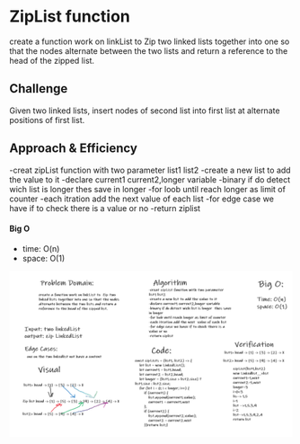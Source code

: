 # ZipList function
create a function work on linkList to  Zip two linked lists together into one so that the nodes alternate between the two lists and return a reference to the head of the zipped list. 
## Challenge
Given two linked lists, insert nodes of second list into first list at alternate positions of first list.
## Approach & Efficiency
-creat zipList function with two parameter
list1 list2
-create a new list to add the value to it
-declare current1 current2,longer variable
-binary if do detect wich list is longer  thes save in longer
-for loob until reach longer as limit of counter
-each itration add the next  value of each list
-for edge case we have if to check there is a value or no 
-return ziplist
#### Big O
- time: O(n) 
- space: O(1)

![Whitebord](../../assets/cc08.PNG)



